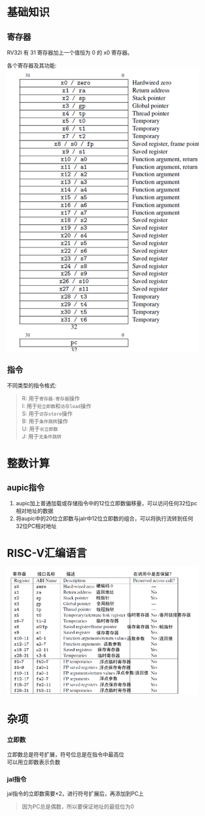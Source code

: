 # 基础知识
## 寄存器
RV32I 有 31 寄存器加上一个值恒为 0 的 x0 寄存器。  

各个寄存器及其功能:  
![å¯存器及其功能](img/寄存器及其功能.png)

## 指令
不同类型的指令格式:  
> R: 用于`寄存器-寄存器`操作  
> I: 用于`短立即数`和`访存load`操作  
> S: 用于`访存store`操作  
> B: 用于`条件跳转`操作  
> U: 用于`长立即数`  
> J: 用于`无条件跳转`  


# 整数计算
## aupic指令
1. aupic加上普通加载或存储指令中的12位立即数偏移量，可以访问任何32位pc相对地址的数据  
2. 将aupic中的20位立即数与jalr中12位立即数的组合，可以将执行流转到任何32位PC相对地址  

# RISC-V汇编语言
![å¯存器及函数调用是否保留](img/寄存器及函数调用是否保留.png)

# 杂项
### 立即数
立即数总是符号扩展，符号位总是在指令中最高位  
可以用立即数表示负数  

### jal指令
jal指令的立即数需要×2，进行符号扩展后，再添加到PC上  
> 因为PC总是偶数，所以要保证地址的最低位为0  

